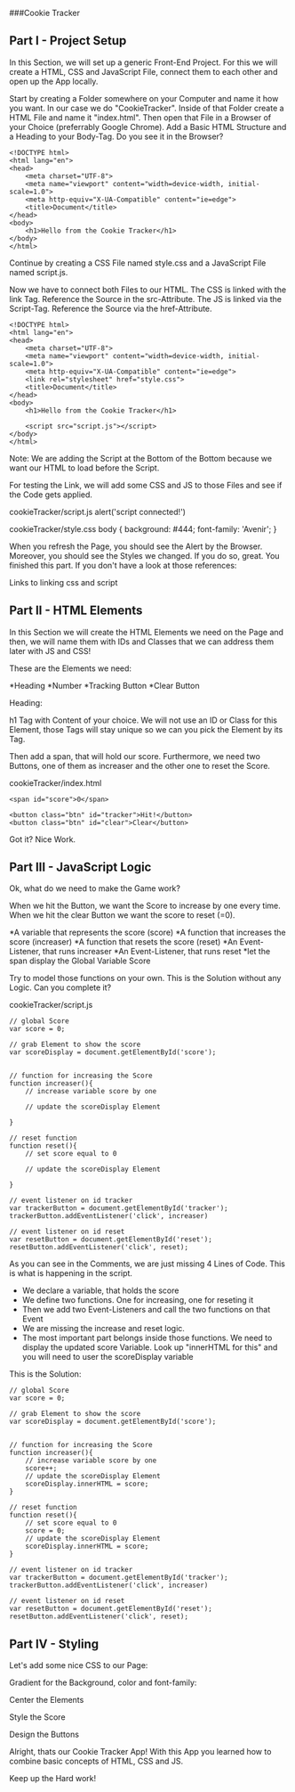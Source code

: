 ###Cookie Tracker

## Part I - Project Setup

In this Section, we will set up a generic Front-End Project. For this we will create a HTML, CSS and JavaScript File, connect them to each other and open up the App locally.

Start by creating a Folder somewhere on your Computer and name it how you want. In our case we do "CookieTracker". Inside of that Folder create a HTML File and name it "index.html". Then open that File in a Browser of your Choice (preferrably Google Chrome). Add a Basic HTML Structure and a Heading to your Body-Tag. Do you see it in the Browser? 


    <!DOCTYPE html>
    <html lang="en">
    <head>
        <meta charset="UTF-8">
        <meta name="viewport" content="width=device-width, initial-scale=1.0">
        <meta http-equiv="X-UA-Compatible" content="ie=edge">
        <title>Document</title>
    </head>
    <body>
        <h1>Hello from the Cookie Tracker</h1>
    </body>
    </html>

Continue by creating a CSS File named style.css and a JavaScript File named script.js.

Now we have to connect both Files to our HTML. The CSS is linked with the link Tag. Reference the Source in the src-Attribute. The JS is linked via the Script-Tag. Reference the Source via the href-Attribute.

    <!DOCTYPE html>
    <html lang="en">
    <head>
        <meta charset="UTF-8">
        <meta name="viewport" content="width=device-width, initial-scale=1.0">
        <meta http-equiv="X-UA-Compatible" content="ie=edge">
        <link rel="stylesheet" href="style.css">
        <title>Document</title>
    </head>
    <body>
        <h1>Hello from the Cookie Tracker</h1>

        <script src="script.js"></script>
    </body>
    </html>

Note: We are adding the Script at the Bottom of the Bottom because we want our HTML to load before the Script.

For testing the Link, we will add some CSS and JS to those Files and see if the Code gets applied.

cookieTracker/script.js
    alert('script connected!')

cookieTracker/style.css
    body {
        background: #444;
        font-family: 'Avenir';
    }

When you refresh the Page, you should see the Alert by the Browser. Moreover, you should see the Styles we changed. If you do so, great. You finished this part. If you don't have a look at those references:

Links to linking css and script

## Part II - HTML Elements

In this Section we will create the HTML Elements we need on the Page and then, we will name them with IDs and Classes that we can address them later with JS and CSS!

These are the Elements we need: 

*Heading
*Number
*Tracking Button
*Clear Button

Heading: 

h1 Tag with Content of your choice. We will not use an ID or Class for this Element, those Tags will stay unique so we can you pick the Element by its Tag.

Then add a span, that will hold our score. Furthermore, we need two Buttons, one of them as increaser and the other one to reset the Score.

cookieTracker/index.html

    <span id="score">0</span>

    <button class="btn" id="tracker">Hit!</button>
    <button class="btn" id="clear">Clear</button>


Got it? Nice Work.

## Part III - JavaScript Logic

Ok, what do we need to make the Game work?

When we hit the Button, we want the Score to increase by one every time. When we hit the clear Button we want the score to reset (=0).

*A variable that represents the score (score)
*A function that increases the score (increaser)
*A function that resets the score (reset)
*An Event-Listener, that runs increaser
*An Event-Listener, that runs reset
*let the span display the Global Variable Score

Try to model those functions on your own. This is the Solution without any Logic. Can you complete it?

cookieTracker/script.js

    // global Score 
    var score = 0;

    // grab Element to show the score
    var scoreDisplay = document.getElementById('score');


    // function for increasing the Score
    function increaser(){
        // increase variable score by one

        // update the scoreDisplay Element
        
    }

    // reset function
    function reset(){
        // set score equal to 0

        // update the scoreDisplay Element

    }

    // event listener on id tracker
    var trackerButton = document.getElementById('tracker');
    trackerButton.addEventListener('click', increaser)

    // event listener on id reset
    var resetButton = document.getElementById('reset');
    resetButton.addEventListener('click', reset);


As you can see in the Comments, we are just missing 4 Lines of Code.
This is what is happening in the script. 

* We declare a variable, that holds the score
* We define two functions. One for increasing, one for reseting it
* Then we add two Event-Listeners and call the two functions on that Event
* We are missing the increase and reset logic. 
* The most important part belongs inside those functions. We need to display the updated score Variable. Look up "innerHTML for this" and you will need to user the scoreDisplay variable

This is the Solution:


    // global Score 
    var score = 0;

    // grab Element to show the score
    var scoreDisplay = document.getElementById('score');


    // function for increasing the Score
    function increaser(){
        // increase variable score by one
        score++;
        // update the scoreDisplay Element
        scoreDisplay.innerHTML = score;
    }

    // reset function
    function reset(){
        // set score equal to 0
        score = 0;
        // update the scoreDisplay Element
        scoreDisplay.innerHTML = score;
    }

    // event listener on id tracker
    var trackerButton = document.getElementById('tracker');
    trackerButton.addEventListener('click', increaser)

    // event listener on id reset
    var resetButton = document.getElementById('reset');
    resetButton.addEventListener('click', reset);


## Part IV - Styling

Let's add some nice CSS to our Page:

Gradient for the Background, color and font-family:

Center the Elements

Style the Score

Design the Buttons

Alright, thats our Cookie Tracker App! With this App you learned how to combine basic concepts of HTML, CSS and JS.

Keep up the Hard work!




